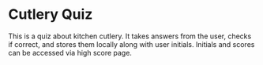 # Cutlery Quiz

This is a quiz about kitchen cutlery. It takes answers from the user, checks if correct, and stores them locally along with user initials. Initials and scores can be accessed via high score page. 